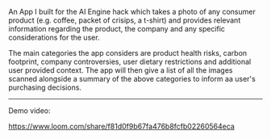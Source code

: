 An App I built for the AI Engine hack which takes a photo of any consumer product (e.g. coffee, packet of crisips, a t-shirt) and provides relevant information regarding the product, the company and any specific considerations for the user. 

The main categories the app considers are product health risks, carbon footprint, company controversies, user dietary restrictions and additional user provided context. The app will then give a list of all the images scanned alongside a summary of the above categories to inform aa user's purchasing decisions.

--- 

Demo video: 

https://www.loom.com/share/f81d0f9b67fa476b8fcfb02260564eca
